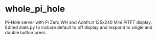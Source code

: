 # whole_pi_hole
Pi-Hole server with Pi Zero WH and Adafruit 135x240 Mini PiTFT display. Edited stats.py to include default to off display and respond to single and double button press 
